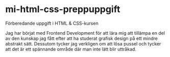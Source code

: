 # mi-html-css-preppuppgift

Förberedande uppgift i HTML &amp; CSS-kursen


Jag har börjat med Frontend Development för att lära mig att tillämpa en del av den kunskap jag fått efter att ha studerat grafisk design på ett mindre abstrakt sätt.
Dessutom tycker jag verkligen om att lösa pussel och tycker att det är ett spännande område där man inte lätt blir uttråkad.